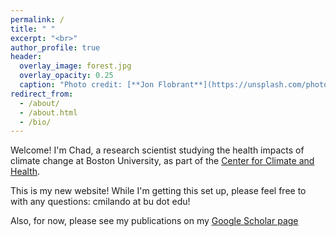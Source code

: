 ```yaml
---
permalink: /
title: " "
excerpt: "<br>"
author_profile: true
header:
  overlay_image: forest.jpg
  overlay_opacity: 0.25
  caption: "Photo credit: [**Jon Flobrant**](https://unsplash.com/photos/JU2MgHOHDsw)"
redirect_from: 
  - /about/
  - /about.html
  - /bio/
---
```


Welcome! I'm Chad, a research scientist studying the health impacts of climate change at Boston University, as part of the [Center for Climate and Health](https://sites.bu.edu/climateandhealth/).

This is my new website! While I'm getting this set up, please feel free to with any questions: cmilando at bu dot edu!

Also, for now, please see my publications on my [Google Scholar page](https://scholar.google.com/citations?hl=en&user=bKqcxmwAAAAJ&view_op=list_works&sortby=pubdate)
